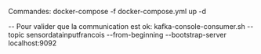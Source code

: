 

Commandes:
docker-compose -f docker-compose.yml up -d

-- Pour valider que la communication est ok: kafka-console-consumer.sh --topic sensordatainputfrancois --from-beginning --bootstrap-server localhost:9092 
